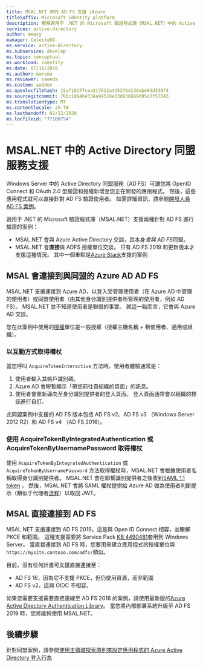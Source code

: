 ```yaml
---
title: MSAL.NET 中的 AD FS 支援 |Azure
titleSuffix: Microsoft identity platform
description: 瞭解適用于 .NET 的 Microsoft 驗證程式庫（MSAL.NET）中的 Active Directory 同盟服務（AD FS）支援。
services: active-directory
author: mmacy
manager: CelesteDG
ms.service: active-directory
ms.subservice: develop
ms.topic: conceptual
ms.workload: identity
ms.date: 07/16/2019
ms.author: marsma
ms.reviewer: saeeda
ms.custom: aaddev
ms.openlocfilehash: 15af18177cea217612a4d5276d130abe02d339f4
ms.sourcegitcommit: 76bc196464334a99510e33d836669d95d7f57643
ms.translationtype: MT
ms.contentlocale: zh-TW
ms.lasthandoff: 02/12/2020
ms.locfileid: "77160754"
---
```

# <a name="active-directory-federation-services-support-in-msalnet"></a>MSAL.NET 中的 Active Directory 同盟服務支援
Windows Server 中的 Active Directory 同盟服務（AD FS）可讓您將 OpenID Connect 和 OAuth 2.0 型驗證和授權新增至您正在開發的應用程式。 然後，這些應用程式就可以直接針對 AD FS 驗證使用者。 如需詳細資訊，請參閱[開發人員 AD FS 案例](/windows-server/identity/ad-fs/overview/ad-fs-openid-connect-oauth-flows-scenarios)。

適用于 .NET 的 Microsoft 驗證程式庫（MSAL.NET）支援兩種針對 AD FS 進行驗證的案例：

- MSAL.NET 會與 Azure Active Directory 交談，其本身*會與 AD FS*同盟。
- MSAL.NET 會**直接**與 ADFS 授權單位交談。 只有 AD FS 2019 和更新版本才支援這種情況。 其中一個重點是[Azure Stack](https://azure.microsoft.com/overview/azure-stack/)支援的案例


## <a name="msal-connects-to-azure-ad-which-is-federated-with-ad-fs"></a>MSAL 會連接到與同盟的 Azure AD AD FS
MSAL.NET 支援連接到 Azure AD，以登入受管理使用者（在 Azure AD 中管理的使用者）或同盟使用者（由其他身分識別提供者所管理的使用者，例如 AD FS）。 MSAL.NET 並不知道使用者是聯盟的事實。 就這一點而言，它會與 Azure AD 交談。

您在此案例中使用的[授權](msal-client-application-configuration.md#authority)單位是一般授權（授權主機名稱 + 租使用者、通用或組織）。

### <a name="acquiring-a-token-interactively"></a>以互動方式取得權杖
當您呼叫 `AcquireTokenInteractive` 方法時，使用者體驗通常是：

1. 使用者輸入其帳戶識別碼。
2. Azure AD 會短暫顯示「帶您前往貴組織的頁面」的訊息。
3. 使用者會重新導向至身分識別提供者的登入頁面。 登入頁面通常會以組織的標誌進行自訂。

此同盟案例中支援的 AD FS 版本包括 AD FS v2、AD FS v3 （Windows Server 2012 R2）和 AD FS v4 （AD FS 2016）。

### <a name="acquiring-a-token-using-acquiretokenbyintegratedauthentication-or-acquiretokenbyusernamepassword"></a>使用 AcquireTokenByIntegratedAuthentication 或 AcquireTokenByUsernamePassword 取得權杖
使用 `AcquireTokenByIntegratedAuthentication` 或 `AcquireTokenByUsernamePassword` 方法取得權杖時，MSAL.NET 會根據使用者名稱取得身分識別提供者。  MSAL.NET 會在聯繫識別提供者之後收到[SAML 1.1 token](reference-saml-tokens.md) 。  然後，MSAL.NET 會將 SAML 權杖提供給 Azure AD 做為使用者判斷提示（類似于代理者[流程](msal-authentication-flows.md#on-behalf-of)）以取回 JWT。

## <a name="msal-connects-directly-to-ad-fs"></a>MSAL 直接連接到 AD FS
MSAL.NET 支援連接到 AD FS 2019，這是與 Open ID Connect 相容，並瞭解 PKCE 和範圍。 這種支援需要將 Service Pack [KB 4490481](https://support.microsoft.com/en-us/help/4490481/windows-10-update-kb4490481)套用到 Windows Server。 當直接連接到 AD FS 時，您要用來建立應用程式的授權單位與 `https://mysite.contoso.com/adfs/`類似。

目前，沒有任何計畫可支援直接連接至：

- AD FS 16，因為它不支援 PKCE，但仍使用資源，而非範圍
- AD FS v2，這與 OIDC 不相容。

 如果您需要支援需要直接連線至 AD FS 2016 的案例，請使用最新版的[Azure Active Directory Authentication Library](../azuread-dev/active-directory-authentication-libraries.md#microsoft-supported-client-libraries)。 當您將內部部署系統升級至 AD FS 2019 時，您將能夠使用 MSAL.NET。

## <a name="next-steps"></a>後續步驟

針對同盟案例，請參閱[使用主領域探索原則來設定應用程式的 Azure Active Directory 登入行為](https://docs.microsoft.com/azure/active-directory/manage-apps/configure-authentication-for-federated-users-portal)
